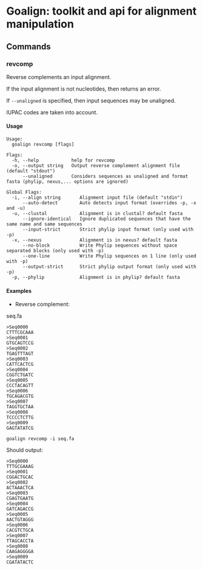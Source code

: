 # Goalign: toolkit and api for alignment manipulation

## Commands

### revcomp
Reverse complements an input alignment.

If the input alignment is not nucleotides, then returns an error.

If `--unaligned` is specified, then input sequences may be unaligned.

IUPAC codes are taken into account.

#### Usage
```
Usage:
  goalign revcomp [flags]

Flags:
  -h, --help            help for revcomp
  -o, --output string   Output reverse complement alignment file (default "stdout")
      --unaligned       Considers sequences as unaligned and format fasta (phylip, nexus,... options are ignored)

Global Flags:
  -i, --align string       Alignment input file (default "stdin")
      --auto-detect        Auto detects input format (overrides -p, -x and -u)
  -u, --clustal            Alignment is in clustal? default fasta
      --ignore-identical   Ignore duplicated sequences that have the same name and same sequences
      --input-strict       Strict phylip input format (only used with -p)
  -x, --nexus              Alignment is in nexus? default fasta
      --no-block           Write Phylip sequences without space separated blocks (only used with -p)
      --one-line           Write Phylip sequences on 1 line (only used with -p)
      --output-strict      Strict phylip output format (only used with -p)
  -p, --phylip             Alignment is in phylip? default fasta
```


#### Examples
* Reverse complement:

seq.fa
```
>Seq0000
CTTTCGCAAA
>Seq0001
GTGCAGTCCG
>Seq0002
TGAGTTTAGT
>Seq0003
CATTCACTCG
>Seq0004
CGGTCTGATC
>Seq0005
CCCTACAGTT
>Seq0006
TGCAGACGTG
>Seq0007
TAGGTGCTAA
>Seq0008
TCCCCTCTTG
>Seq0009
GAGTATATCG
```


```
goalign revcomp -i seq.fa
```

Should output:
```
>Seq0000
TTTGCGAAAG
>Seq0001
CGGACTGCAC
>Seq0002
ACTAAACTCA
>Seq0003
CGAGTGAATG
>Seq0004
GATCAGACCG
>Seq0005
AACTGTAGGG
>Seq0006
CACGTCTGCA
>Seq0007
TTAGCACCTA
>Seq0008
CAAGAGGGGA
>Seq0009
CGATATACTC
```
